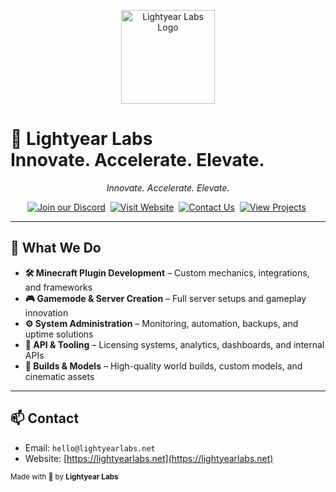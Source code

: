<p align="center">
  <a href="https://lightyearlabs.net">
    <img src="https://www.lightyearlabs.net/logo.png" alt="Lightyear Labs Logo" width="150">
  </a>
</p>

<h1>🚀 Lightyear Labs<br>Innovate. Accelerate. Elevate.</h1>
<p align="center"><em>Innovate. Accelerate. Elevate.</em></p>

<p align="center">
<a href="https://discord.lightyearlabs.net"><img src="https://img.shields.io/badge/Join%20our%20Discord-5865F2?logo=discord&logoColor=white&style=for-the-badge" alt="Join our Discord"></a>&nbsp;
<a href="https://lightyearlabs.net"><img src="https://img.shields.io/badge/Visit%20Website-0A66C2?logo=google-chrome&logoColor=white&style=for-the-badge" alt="Visit Website"></a>&nbsp;
<a href="mailto:hello@lightyearlabs.net"><img src="https://img.shields.io/badge/Contact%20Us-25D366?logo=gmail&logoColor=white&style=for-the-badge" alt="Contact Us"></a>&nbsp;
<a href="https://github.com/Lightyear-Labs"><img src="https://img.shields.io/badge/View%20Projects-333333?logo=github&logoColor=white&style=for-the-badge" alt="View Projects"></a>&nbsp;
</p>

---

## 💼 What We Do

- **🛠️ Minecraft Plugin Development** – Custom mechanics, integrations, and frameworks
- **🎮 Gamemode & Server Creation** – Full server setups and gameplay innovation
- **⚙️ System Administration** – Monitoring, automation, backups, and uptime solutions
- **🧠 API & Tooling** – Licensing systems, analytics, dashboards, and internal APIs
- **🧱 Builds & Models** – High-quality world builds, custom models, and cinematic assets

---

## 📫 Contact

- Email: `hello@lightyearlabs.net`
- Website: [https://lightyearlabs.net](https://lightyearlabs.net)

<sub>Made with 💫 by **Lightyear Labs**</sub>
